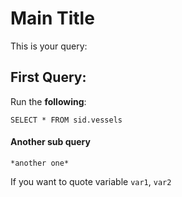 # Main Title

This is your query:


## First Query:
Run the __following__:

    SELECT * FROM sid.vessels


#### Another sub query
    
    *another one*
    
If you want to quote variable `var1`, `var2`
